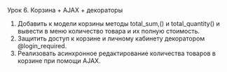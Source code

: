 Урок 6. Корзина + AJAX + декораторы
1. Добавить к модели корзины методы total_sum,() и total_quantity() и вывести в меню количество товара и их полную стоимость.
2. Защитить доступ к корзине и личному кабинету декоратором @login_required.
3. Реализовать асинхронное редактирование количества товаров в корзине при помощи AJAX.
